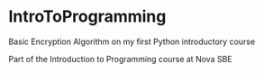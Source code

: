 # IntroToProgramming
Basic Encryption Algorithm on my first Python introductory course

Part of the Introduction to Programming course at Nova SBE
